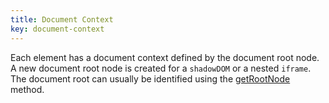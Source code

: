 ```yaml
---
title: Document Context
key: document-context
---
```


Each element has a document context defined by the document root node. A new document root node is created for a `shadowDOM` or a nested `iframe`. The document root can usually be identified using the [getRootNode](https://dom.spec.whatwg.org/#ref-for-dom-node-getrootnode) method.